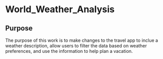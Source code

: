 # World_Weather_Analysis

## Purpose
The purpose of this work is to make changes to the travel app to inclue a weather description, allow users to filter the data based on weather preferences, and use the information to help plan a vacation.